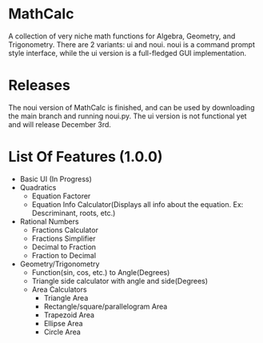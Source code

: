 # MathCalc
A collection of very niche math functions for Algebra, Geometry, and Trigonometry. There are 2 variants: ui and noui. noui is a command prompt style interface, while the ui version is a full-fledged GUI implementation.
# Releases
The noui version of MathCalc is finished, and can be used by downloading the main branch and running noui.py. The ui version is not functional yet and will release December 3rd.
# List Of Features (1.0.0)
* Basic UI (In Progress)
* Quadratics
    * Equation Factorer
    * Equation Info Calculator(Displays all info about the equation. Ex: Descriminant, roots, etc.)
* Rational Numbers
    * Fractions Calculator
    * Fractions Simplifier
    * Decimal to Fraction
    * Fraction to Decimal
* Geometry/Trigonometry
    * Function(sin, cos, etc.) to Angle(Degrees)
    * Triangle side calculator with angle and side(Degrees)
    * Area Calculators
        * Triangle Area
        * Rectangle/square/parallelogram Area
        * Trapezoid Area
        * Ellipse Area
        * Circle Area
